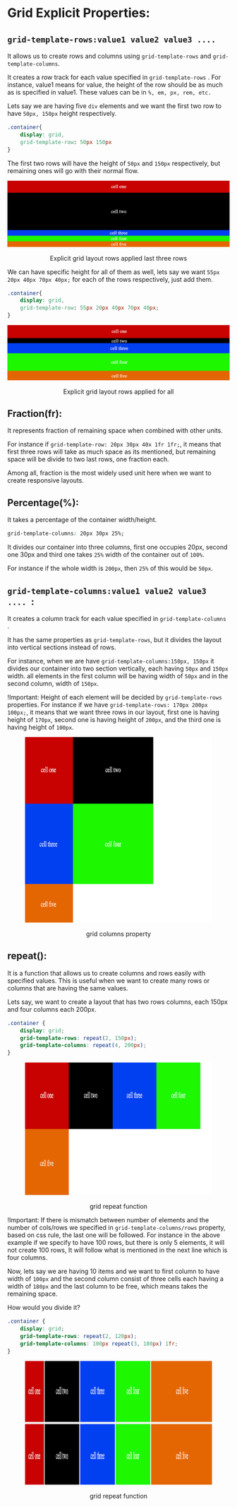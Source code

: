 # Grid Explicit Properties:

## `grid-template-rows:value1 value2 value3 .... `

It allows us to create rows and columns using `grid-template-rows` and `grid-template-columns`.

It creates a row track for each value specified in `grid-template-rows` .
For instance, value1 means for value, the height of the row should be as much as is specified in value1.
These values can be in `%, em, px, rem, etc.`

Lets say we are having five `div` elements and we want the first two row to have `50px, 150px` height respectively.

```css
.container{
    display: grid,
    grid-template-row: 50px 150px
}

```

The first two rows will have the height of `50px` and `150px` respectively, but remaining ones will go with their normal flow.

![Explicit grid layout rows applied for all](../assets/temp-rows.png)

<p align="center">Explicit grid layout rows applied last three rows</p>

We can have specific height for all of them as well, lets say we want `55px 20px 40px 70px 40px;` for each of the rows respectively, just add them.

```css
.container{
    display: grid,
    grid-template-row: 55px 20px 40px 70px 40px;
}

```

![Explicit grid layout rows applied for all](../assets/temp-rows-all.png)

<p align="center">Explicit grid layout rows applied for all</p>

## Fraction(fr):

It represents fraction of remaining space when combined with other units.

For instance if `grid-template-row: 20px 30px 40x 1fr 1fr;`, it means that first three rows will take as much space as its mentioned, but remaining space will be divide to two last rows, one fraction each.

Among all, fraction is the most widely used unit here when we want to create responsive layouts.

## Percentage(%):

It takes a percentage of the container width/height.

```css
grid-template-columns: 20px 30px 25%;
```

It divides our container into three columns, first one occupies 20px, second one 30px and third one takes `25%` width of the container out of `100%`.

For instance if the whole width is `200px`, then `25%` of this would be `50px`.

## `grid-template-columns:value1 value2 value3 .... `:

It creates a column track for each value specified in `grid-template-columns` .

It has the same properties as `grid-template-rows`, but it divides the layout into vertical sections instead of rows.

For instance, when we are have `grid-template-columns:150px, 150px` it divides our container into two section vertically, each having `50px` and `150px` width. all elements in the first column will be having width of `50px` and in the second column, width of `150px`.

!Important: Height of each element will be decided by `grid-template-rows` properties.
For instance if we have `grid-template-rows: 170px 200px 100px;`, it means that we want three rows in our layout, first one is having height of `170px`, second one is having height of `200px`, and the third one is having height of `100px`.

<figure>
<img src="../assets/temp-cols.png" alt="grid columns property" height="420" width="660" />
<p align="center">grid columns property</p>
</figure>

## repeat():

It is a function that allows us to create columns and rows easily with specified values.
This is useful when we want to create many rows or columns that are having the same values.

Lets say, we want to create a layout that has two rows columns, each 150px and four columns each 200px.

```css
.container {
	display: grid;
	grid-template-rows: repeat(2, 150px);
	grid-template-columns: repeat(4, 200px);
}
```

<figure> 
<img src="../assets/repeat.png" alt="grid repeat function" height="300" width="660" />
<p align="center">grid repeat function</p>
</figure>

!Important: If there is mismatch between number of elements and the number of cols/rows we specified in `grid-template-columns/rows` property, based on css rule, the last one will be followed. For instance in the above example if we specify to have 100 rows, but there is only 5 elements, it will not create 100 rows, It will follow what is mentioned in the next line which is four columns.

Now, lets say we are having 10 items and we want to first column to have width of `100px` and the second column consist of three cells each having a width of `180px` and the last column to be free, which means takes the remaining space.

How would you divide it?

```css
.container {
	display: grid;
	grid-template-rows: repeat(2, 120px);
	grid-template-columns: 100px repeat(3, 180px) 1fr;
}
```

<figure> 
<img src="../assets/repeat-fr.png" alt="grid repeat function" height="280" width="1260" />
<figcaption><p align="center">grid repeat function</p></figcaption>
</figure>
